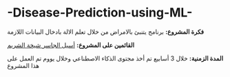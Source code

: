 # -Disease-Prediction-using-ML-
**فكرة المشروع:**
برنامج يتنبئ بالامراض من خلال تعلم الالة بادخال البيانات اللازمة 



**القائمين على المشروع:**
[أسيل الجاسر ]([url](https://github.com/y5ou))
[شيخة الشريم ]([url](https://github.com/Shba12))





**المدة الزمنية:**
خلال 3 أسابيع تم أخذ مجتوى الذكاء الاصطناعي وخلال يووم تم العمل على هذا المشروع 
